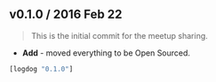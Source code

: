 ## v0.1.0 / 2016 Feb 22

> This is the initial commit for the meetup sharing.

* **Add** - moved everything to be Open Sourced.

```clojure
[logdog "0.1.0"]
```

